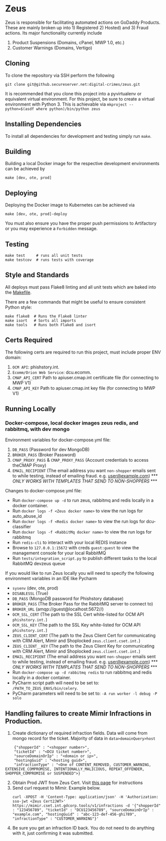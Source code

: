 # Zeus

Zeus is responsible for facilitating automated actions on GoDaddy Products. 
These are mainly broken up into 1) Registered 2) Hosted) and 3) Fraud actions. Its major functionality currently include
 1. Product Suspensions (Domains, cPanel, MWP 1.0, etc.)
 2. Customer Warnings (Domains, Vertigo)

## Cloning
To clone the repository via SSH perform the following
```
git clone git@github.secureserver.net:digital-crimes/zeus.git
```

It is recommended that you clone this project into a pyvirtualenv or equivalent virtual environment. For this project,
be sure to create a virtual environment with Python 3.
This is achievable via `mkproject --python=$(asdf where python)/bin/python zeus`

## Installing Dependencies
To install all dependencies for development and testing simply run `make`.

## Building
Building a local Docker image for the respective development environments can be achieved by
```
make [dev, ote, prod]
```

## Deploying
Deploying the Docker image to Kubernetes can be achieved via
```
make [dev, ote, prod]-deploy
```
You must also ensure you have the proper push permissions to Artifactory or you may experience a `Forbidden` message.

## Testing
```
make test     # runs all unit tests
make testcov  # runs tests with coverage
```

## Style and Standards
All deploys must pass Flake8 linting and all unit tests which are baked into the [Makefile](Makefile).

There are a few commands that might be useful to ensure consistent Python style:

```
make flake8  # Runs the Flake8 linter
make isort   # Sorts all imports
make tools   # Runs both Flake8 and isort
```

## Certs Required
The following certs are required to run this project, must include proper ENV domain:
 1. `OCM API`: phishstory.int.
 1. `Ecomm/Orion Web Service`: dcu.ecomm.
 1. `CMAP_API_CERT` Path to apiuser.cmap.int certificate file (for connecting to MWP V1)
 1. `CMAP_API_KEY` Path to apiuser.cmap.int key file (for connecting to MWP V1)
 
## Running Locally
### Docker-compose, local docker images zeus redis, and rabbitmq, with dev mongo

Environment variables for docker-compose.yml file:
1. `DB_PASS` (Password for dev MongoDB)
1. `BROKER_PASS` (Broker Password)
1. `CMAP_PROXY_PASS` & `CMAP_PROXY_PASS` (Account credentials to access theCMAP Proxy)
1. `EMAIL_RECIPIENT` (The email address you want `non-shopper` emails sent to while testing, instead of emailing fraud. e.g. user@example.com)  *** *ONLY WORKS WITH TEMPLATES THAT SEND TO NON-SHOPPERS* ***

Changes to docker-compose.yml file:
* Run `docker-compose up -d` to run zeus, rabbitmq and redis locally in a docker container.
* Run `docker logs -f <Zeus docker name>` to view the run logs for auto_abuse_id
* Run `docker logs -f <Redis docker name>` to view the run logs for dcu-classifier
* Run `docker logs -f <RabbitMq docker name>` to view the run logs for rabbitmq
* Run `redis-cli` to interact with your local REDIS instance
* Browse to `127.0.0.1:15672` with creds `guest:guest` to view the management console for your local RabbitMQ
* Run `tests/integration_script.py` to publish different tasks to the local RabbitMQ devzeus queue

If you would like to run Zeus locally you will need to specify the following environment variables in an IDE like Pycharm
* `sysenv` (dev, ote, prod)
* `DISABLESSL` (True)
* `DB_PASS` (MongoDB password for Phishstory database)
* `BROKER_PASS` (The Broker Pass for the RabbitMQ server to connect to)
* `BROKER_URL` (amqp://guest@localhost:5672//)
* `OCM_SSL_CERT` (The path to the SSL Cert white-listed for OCM API `phishstory.int.`)
* `OCM_SSL_KEY` (The path to the SSL Key white-listed for OCM API `phishstory.int.`)
* `ZEUS_CLIENT_CERT` (The path to the Zeus Client Cert for communicating with CRM Alert, Mimir and Shoplocked `zeus.client.cset.int.`)
* `ZEUS_CLIENT__KEY` (The path to the Zeus Client Key for communicating with CRM Alert, Mimir and Shoplocked `zeus.client.cset.int.`)
* `EMAIL_RECIPIENT` (The email address you want `non-shopper` emails sent to while testing, instead of emailing fraud. e.g. user@example.com)  *** *ONLY WORKS WITH TEMPLATES THAT SEND TO NON-SHOPPERS* ***
* Run `docker-compose up -d rabbitmq redis` to run rabbitmq and redis locally in a docker container.
* PyCharm script path will need to be set to: `/PATH_TO_ZEUS_ENVS/bin/celery`.
* PyCharm parameters will need to be set to: `-A run worker -l debug -P solo`
 
## Handling failures to create Mimir Infractions in Production.
1. Create dictionary of required infraction fields. Data will come from mongo record for the ticket. Majority of data in `data>domainQuery>host`
```
    {"shopperId" : "<shopper number>",
    "ticketId" : "<DCU ticket number>",
    "sourceDomainOrIp" : "<domain or ip>",
    "hostingGuid" : "<hosting guid>",
    "infractionType" : "<One of CONTENT_REMOVED, CUSTOMER_WARNING, EXTENSIVE_COMPROMISE, INTENTIONALLY_MALICIOUS, REPEAT_OFFENDER, SHOPPER_COMPROMISE or SUSPENDED">}
```

2. Obtain Prod JWT from Zeus Cert. Visit [this page](https://confluence.godaddy.com/pages/viewpage.action?pageId=127801950) for instructions
3. Send curl request to Mimir. Example below.
    ```
    curl -XPOST -H 'Content-Type: application/json' -H 'Authorization: sso-jwt <Zeus Cert2JWT>' https://mimir.cset.int.gdcorp.tools/v1/infractions -d '{"shopperId" : "123456789", "ticketId" : "DCU123456789", "sourceDomainOrIp" : "example.com", "hostingGuid" : "abc-123-def-456-ghi789", "infractionType" : "CUSTOMER_WARNING"}'
    ```
4. Be sure you get an infraction ID back. You do not need to do anything with it, just confirming it was submitted.
